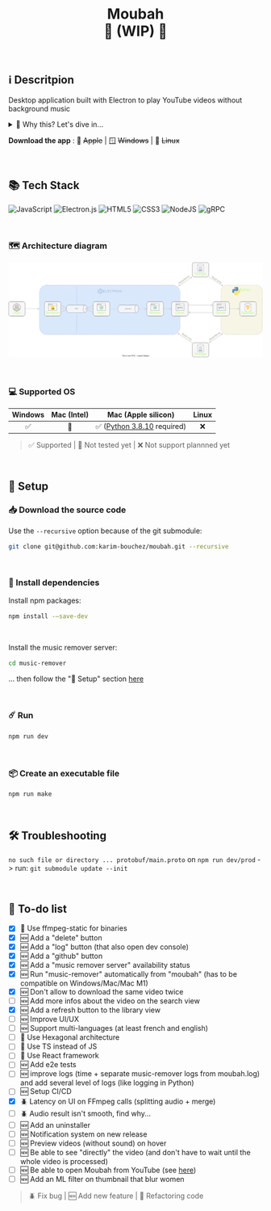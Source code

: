 <h1 align="center">
    Moubah</br>
    🚧 (WIP) 🚧 </br>
</h1>
</br>

## ℹ️ Descritpion

Desktop application built with Electron to play YouTube videos without background music

<details>
<summary>🔎 Why this? Let's dive in...</summary>

</br>

> Desktop application ...

A web page would have been more convenient for the end user, but the processing of the video requires a high CPU and/or GPU consumption combined with non-javascript dependencies that cannot take place in a browser (client side).
A solution could have been to place this processing on the server side, but this would have had a considerable cost and the primary objective of this service is to be 100% free. This could happen in the future in cha Allah with the financial support of the community, but not now.

"What about a mobile app?"
Here, the problem with doing client-side processing is that the machine learning model trained to separate voice from audio is not currently compatible to run on a phone (as far as I know, this [PR](https://github.com/deezer/spleeter/issues/477) is still opened, this [project](https://github.com/FaceOnLive/Spleeter-Android-iOS) doesn't seem to work, and the processing time would have been to slow anyway).
As for the problem of server-side processing, it's the same as for the web version: not impossible, but it's not free

> ... built with Electron ...

A GUI built with a Python framework would have been technically simpler, but I turned to Electron to deepen my knowledge of the front end stack: JS / TS / React / HTML / CSS

> ... to play YouTube videos without background music

For the moment, only youtube videos are supported, but in the future, audios/videos can also be imported directly from the computer to have the background music removed, bi idhni Allah.
The app is centred around youtube as there is a lot of useful (e.g. tutorials) and/or entertaining (e.g. documentaries) content available on this platform with music in the background. This being haram in Islam, this app makes it... Moubah

</details>

**Download the app** : 🍏 ~~Apple~~ | 🪟 ~~Windows~~ | 🐧 ~~Linux~~

</br>

## 📚 Tech Stack

![JavaScript](https://img.shields.io/badge/javascript-%23323330.svg?style=for-the-badge&logo=javascript&logoColor=%23F7DF1E)
![Electron.js](https://img.shields.io/badge/Electron-191970?style=for-the-badge&logo=Electron&logoColor=white)
![HTML5](https://img.shields.io/badge/html5-%23E34F26.svg?style=for-the-badge&logo=html5&logoColor=white)
![CSS3](https://img.shields.io/badge/css3-%231572B6.svg?style=for-the-badge&logo=css3&logoColor=white)
![NodeJS](https://img.shields.io/badge/node.js-6DA55F?style=for-the-badge&logo=node.js&logoColor=white)
![gRPC](https://img.shields.io/badge/gRPC-244c5a.svg?style=for-the-badge&logoColor=white)
<!-- ![TypeScript](https://img.shields.io/badge/typescript-3178C6?style=for-the-badge&logo=typescript&logoColor=white) -->
<!-- ![React](https://img.shields.io/badge/react-61DAFB?style=for-the-badge&logo=react&logoColor=white) -->
<!-- ![Tailwind CSS](https://img.shields.io/badge/tailwindcss-06B6D4?style=for-the-badge&logo=tailwindcss&logoColor=white) -->



</br>

### 🗺 Architecture diagram

![Moubah architecture diagram](./moubah-architecture.drawio.svg)

</br>

### 💻 Supported OS

| Windows | Mac (Intel) |                                 Mac (Apple silicon)                                  | Linux |
| :-----: | :---------: | :----------------------------------------------------------------------------------: | :---: |
|   ✅    |     📆      | ✅ ([Python 3.8.10](https://www.python.org/downloads/release/python-3810/) required) |  ❌   |

> ✅ Supported | 📆 Not tested yet | ❌ Not support plannned yet

</br>

## 🔧 Setup

### 📥 Download the source code

Use the `--recursive` option because of the git submodule:

```bash
git clone git@github.com:karim-bouchez/moubah.git --recursive
```

</br>

### 🔗 Install dependencies

Install npm packages:

```bash
npm install -–save-dev
```

</br>

Install the music remover server:

```bash
cd music-remover
```

... then follow the "🔧 Setup" section [here](https://github.com/karim-bouchez/music-remover)

</br>

### ☄️ Run

```bash
npm run dev
```

</br>

### 📦 Create an executable file

```bash
npm run make
```

</br>

## 🛠 Troubleshooting

`no such file or directory ... protobuf/main.proto` on `npm run dev/prod` -> run: `git submodule update --init`

</br>

## 🎯 To-do list

-   [x] 🧼 Use ffmpeg-static for binaries
-   [x] 🆕 Add a "delete" button
-   [x] 🆕 Add a "log" button (that also open dev console)
-   [x] 🆕 Add a "github" button
-   [x] 🆕 Add a "music remover server" availability status
-   [x] 🆕 Run "music-remover" automatically from "moubah" (has to be compatible on Windows/Mac/Mac M1)
-   [x] 🆕 Don't allow to download the same video twice
-   [ ] 🆕 Add more infos about the video on the search view
-   [x] 🆕 Add a refresh button to the library view
-   [ ] 🆕 Improve UI/UX
-   [ ] 🆕 Support multi-languages (at least french and english)
-   [ ] 🧼 Use Hexagonal architecture
-   [ ] 🧼 Use TS instead of JS
-   [ ] 🧼 Use React framework
-   [ ] 🆕 Add e2e tests
-   [ ] 🆕 improve logs (time + separate music-remover logs from moubah.log) and add several level of logs (like logging in Python)
-   [ ] 🆕 Setup CI/CD
-   [x] 🪲 Latency on UI on FFmpeg calls (splitting audio + merge)
-   [ ] 🪲 Audio result isn't smooth, find why...
-   [ ] 🆕 Add an uninstaller
-   [ ] 🆕 Notification system on new release
-   [ ] 🆕 Preview videos (without sound) on hover
-   [ ] 🆕 Be able to see "directly" the video (and don't have to wait until the whole video is processed)
-   [ ] 🆕 Be able to open Moubah from YouTube (see [here](https://docs.freetubeapp.io/usage/browser-extension/))
-   [ ] 🆕 Add an ML filter on thumbnail that blur women

> 🪲 Fix bug | 🆕 Add new feature | 🧼 Refactoring code
